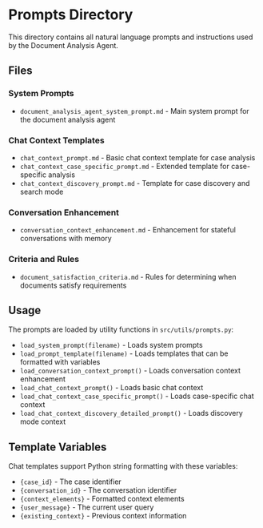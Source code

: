 # Prompts Directory

This directory contains all natural language prompts and instructions used by the Document Analysis Agent.

## Files

### System Prompts
- `document_analysis_agent_system_prompt.md` - Main system prompt for the document analysis agent

### Chat Context Templates
- `chat_context_prompt.md` - Basic chat context template for case analysis
- `chat_context_case_specific_prompt.md` - Extended template for case-specific analysis
- `chat_context_discovery_prompt.md` - Template for case discovery and search mode

### Conversation Enhancement
- `conversation_context_enhancement.md` - Enhancement for stateful conversations with memory

### Criteria and Rules
- `document_satisfaction_criteria.md` - Rules for determining when documents satisfy requirements

## Usage

The prompts are loaded by utility functions in `src/utils/prompts.py`:
- `load_system_prompt(filename)` - Loads system prompts
- `load_prompt_template(filename)` - Loads templates that can be formatted with variables
- `load_conversation_context_prompt()` - Loads conversation context enhancement
- `load_chat_context_prompt()` - Loads basic chat context
- `load_chat_context_case_specific_prompt()` - Loads case-specific chat context
- `load_chat_context_discovery_detailed_prompt()` - Loads discovery mode context

## Template Variables

Chat templates support Python string formatting with these variables:
- `{case_id}` - The case identifier  
- `{conversation_id}` - The conversation identifier
- `{context_elements}` - Formatted context elements
- `{user_message}` - The current user query
- `{existing_context}` - Previous context information